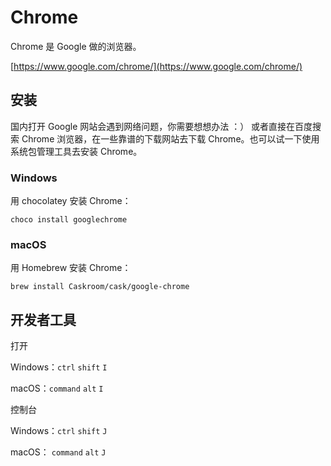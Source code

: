 # Chrome

Chrome 是 Google 做的浏览器。

[https://www.google.com/chrome/](https://www.google.com/chrome/)

## 安装

国内打开 Google 网站会遇到网络问题，你需要想想办法 ：） 或者直接在百度搜索 Chrome 浏览器，在一些靠谱的下载网站去下载 Chrome。也可以试一下使用系统包管理工具去安装 Chrome。

### **Windows**

用 chocolatey 安装 Chrome：

```
choco install googlechrome
```

### **macOS**

用 Homebrew 安装 Chrome：

```
brew install Caskroom/cask/google-chrome
```

## 开发者工具

打开

Windows：`ctrl`  `shift` `I`

macOS：`command`  `alt` `I`

控制台

Windows：`ctrl`  `shift`  `J`

macOS： `command` `alt` `J`

